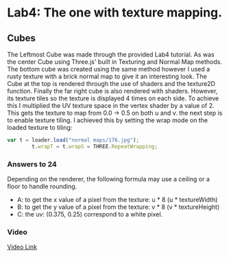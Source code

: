 # Lab4: The one with texture mapping.

## Cubes
The Leftmost Cube was made through the provided Lab4 tutorial.
As was the center Cube using Three.js' built in Texturing and Normal Map methods.
The bottom cube was created using the same method however I used a rusty texture with a 
brick normal map to give it an interesting look.
The Cube at the top is rendered through the use of shaders and the texture2D function.
Finally the far right cube is also rendered with shaders. However, its texture tiles so 
the texture is displayed 4 times on each side. 
To achieve this I multiplied the UV texture space in the vertex shader by a value of 2.
This gets the texture to map from 0.0 -> 0.5 on both u and v. the next step is to enable
texture tiling. I achieved this by setting the wrap mode on the loaded texture to tiling:
```javascript
var t = loader.load("normal maps/176.jpg");
        t.wrapT = t.wrapS = THREE.RepeatWrapping;
```


### Answers to 24
Depending on the renderer, the following formula may use a ceiling or a floor to handle rounding.
* A: to get the x value of a pixel from the texture: u * 8 (u * textureWidth)
* B: to get the y value of a pixel from the texture: v * 8 (v * textureHeight)
* C: the uv: (0.375, 0.25) correspond to a white pixel.

### Video

[Video Link](https://drive.google.com/file/d/1ZEzh1JWLMO3BvghageW-mQJ5Wl4bgbio/view?usp=sharing)